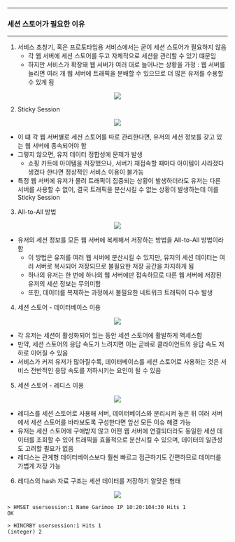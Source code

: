 -----
### 세션 스토어가 필요한 이유
-----
1. 서비스 초창기, 혹은 프로토타입용 서비스에서는 굳이 세션 스토어가 필요하지 않음
   - 각 웹 서버에 세션 스토어를 두고 자체적으로 세션을 관리할 수 있기 떄문임
   - 하지만 서비스가 확장돼 웹 서버가 여러 대로 늘어나는 상황을 가정 : 웹 서버를 늘리면 여러 개 웹 서버에 트래픽을 분배할 수 있으므로 더 많은 유저를 수용할 수 있게 됨
<div align="center">
<img src="https://github.com/user-attachments/assets/4348f8ff-6c17-4fd7-be19-1f7882c5ff72">
</div>

2. Sticky Session
<div align="center">
<img src="https://github.com/user-attachments/assets/e1e6c7e5-8816-4dd1-b922-048ed9058a23">
</div>

   - 이 떄 각 웹 서버별로 세션 스토어를 따로 관리한다면, 유저의 세션 정보를 갖고 있는 웹 서버에 종속되어야 함
   - 그렇지 않으면, 유저 데이터 정합성에 문제가 발생
     + 쇼핑 카트에 아이템을 저장했으나, 서버가 재접속할 때마다 아이템이 사라졌다 생겼다 한다면 정상적인 서비스 이용이 불가능
   - 특정 웹 서버에 유저가 몰려 트래픽이 집중되는 상황이 발생하더라도 유저는 다른 서버를 사용할 수 없어, 결국 트래픽을 분산시킬 수 없는 상황이 발생하는데 이를 Sticky Session

3. All-to-All 방법
<div align="center">
<img src="https://github.com/user-attachments/assets/4ed11f49-38fa-43ed-a63a-2c47fb441000">
</div>

   - 유저의 세션 정보를 모든 웹 서버에 복제해서 저장하는 방법을 All-to-All 방법이라 함
     + 이 방법은 유저를 여러 웹 서버에 분산시킬 수 있지만, 유저의 세션 데이터는 여러 서버로 복사되어 저장되므로 불필요한 저장 공간을 차지하게 됨
     + 하나의 유저는 한 번에 하나의 웹 서버에만 접속하므로 다른 웹 서버에 저장된 유저의 세션 정보는 무의미함
     + 또한, 데이터를 복제하는 과정에서 불필요한 네트워크 트래픽이 다수 발생

4. 세션 스토어 - 데이터베이스 이용
<div align="center">
<img src="https://github.com/user-attachments/assets/19310e8b-2ad5-45dc-a263-7be1faaf70a0">
</div>

   - 각 유저는 세션이 활성화되어 있는 동안 세션 스토어에 활발하게 액세스함
   - 만약, 세션 스토어의 응답 속도가 느려지면 이는 곧바로 클라이언트의 응답 속도 저하로 이어질 수 있음
   - 서비스가 커져 유저가 많아질수록, 데이터베이스를 세션 스토어로 사용하는 것은 서비스 전반적인 응답 속도를 저하시키는 요인이 될 수 있음

5. 세션 스토어 - 레디스 이용
<div align="center">
<img src="https://github.com/user-attachments/assets/0c467bf6-2e49-43d1-9f4a-e963001b4dcb">
</div>

   - 레디스를 세션 스토어로 사용해 서버, 데이터베이스와 분리시켜 놓은 뒤 여러 서버에서 세션 스토어를 바라보도록 구성한다면 앞선 모든 이슈 해결 가능
   - 유저는 세션 스토어에 구애받지 않고 어떤 웹 서버에 연결되더라도 동일한 세션 데이터를 조회할 수 있어 트래픽을 효율적으로 분산시킬 수 있으며, 데이터의 일관성도 고려할 필요가 없음
   - 레디스는 관계형 데이터베이스보다 훨씬 빠르고 접근하기도 간편하므로 데이터를 가볍게 저장 가능

6. 레디스의 hash 자료 구조는 세션 데이터를 저장하기 알맞은 형태
<div align="center">
<img src="https://github.com/user-attachments/assets/a28e8e64-6f84-47a1-a604-7ec970f7cfc9">
</div>

```redis
> HMSET usersession:1 Name Garimoo IP 10:20:104:30 Hits 1
OK

> HINCRBY usersession:1 Hits 1
(integer) 2
```
